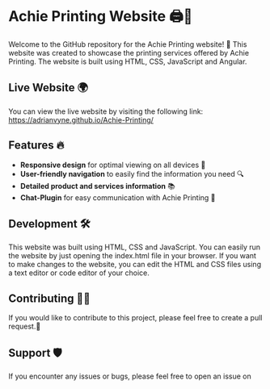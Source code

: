 # Achie Printing Website 🖨️🎨

Welcome to the GitHub repository for the Achie Printing website! 🎉
This website was created to showcase the printing services offered by Achie Printing. The website is built using HTML, CSS, JavaScript and Angular.

## Live Website 🌍

You can view the live website by visiting the following link:
https://adrianvyne.github.io/Achie-Printing/

## Features 🔥

- **Responsive design** for optimal viewing on all devices 📱
- **User-friendly navigation** to easily find the information you need 🔍
- **Detailed product and services information** 📚
- **Chat-Plugin** for easy communication with Achie Printing 📩

## Development 🛠️

This website was built using HTML, CSS and JavaScript. You can easily run the website by just opening the index.html file in your browser.
If you want to make changes to the website, you can edit the HTML and CSS files using a text editor or code editor of your choice.

## Contributing 👨‍💻

If you would like to contribute to this project, please feel free to create a pull request.🤝

## Support 🛡️

If you encounter any issues or bugs, please feel free to open an issue on
